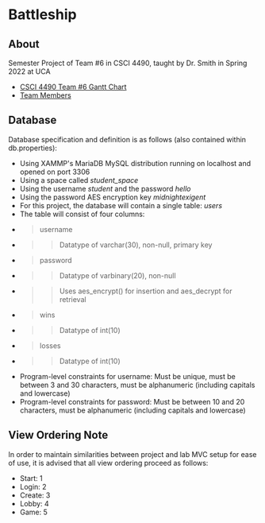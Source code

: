 # Battleship
## About
Semester Project of Team #6 in CSCI 4490, taught by Dr. Smith in Spring 2022 at UCA

* [CSCI 4490 Team #6 Gantt Chart](https://docs.google.com/spreadsheets/d/1rUP5cWph9T2Uh9NK1eyY8VFdHowtq0ac6O3bni1iBjY/edit?usp=sharing)
* [Team Members](https://github.com/CSCI-4490-Team-6/team-composition)

## Database
Database specification and definition is as follows (also contained within db.properties):
* Using XAMMP's MariaDB MySQL distribution running on localhost and opened on port 3306
* Using a space called *student_space*
* Using the username *student* and the password *hello*
* Using the password AES encryption key *midnightexigent*
* For this project, the database will contain a single table: *users*
* The table will consist of four columns:
* > username
* >> Datatype of varchar(30), non-null, primary key
* > password
* >> Datatype of varbinary(20), non-null
* >> Uses aes_encrypt() for insertion and aes_decrypt for retrieval
* > wins
* >> Datatype of int(10)
* > losses
* >> Datatype of int(10)
* Program-level constraints for username: Must be unique, must be between 3 and 30 characters, must be alphanumeric (including capitals and lowercase)
* Program-level constraints for password: Must be between 10 and 20 characters, must be alphanumeric (including capitals and lowercase)

## View Ordering Note
In order to maintain similarities between project and lab MVC setup for ease of use, it is advised that all view ordering proceed as follows:
* Start: 1
* Login: 2
* Create: 3
* Lobby: 4
* Game: 5
